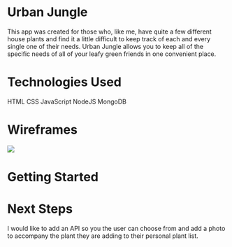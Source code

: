 # Urban Jungle
This app was created for those who, like me, have quite a few different house plants and find it a little difficult to keep track of each and every single one of their needs. Urban Jungle allows you to keep all of the specific needs of all of your leafy green friends in one convenient place.


# Technologies Used
HTML
CSS
JavaScript
NodeJS
MongoDB


# Wireframes
![](images/Urban%20Jungle%20wireframe%20homepage.png)


# Getting Started




# Next Steps
I would like to add an API so you the user can choose from and add a photo to accompany the plant they are adding to their personal plant list.
